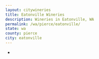 ```yaml
---
layout: citywineries
title: Eatonville Wineries
description: Wineries in Eatonville, WA
permalink: /wa/pierce/eatonville/
state: wa
county: pierce
city: eatonville
---
```

-
